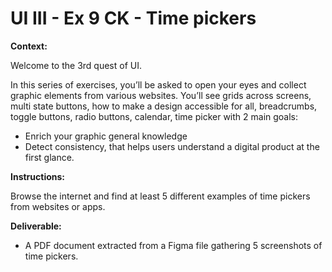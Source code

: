 # UI III - Ex 9 CK - Time pickers

**Context:** 

Welcome to the 3rd quest of UI.

In this series of exercises, you’ll be asked to open your eyes and collect graphic elements from various websites. You’ll see grids across screens, multi state buttons, how to make a design accessible for all, breadcrumbs, toggle buttons, radio buttons, calendar, time picker with 2 main goals: 

- Enrich your graphic general knowledge
- Detect consistency, that helps users understand a digital product at the first glance.

**Instructions:** 

Browse the internet and find at least 5 different examples of time pickers from websites or apps. 

**Deliverable:**

- A PDF document extracted from a Figma file gathering 5 screenshots of time pickers.
